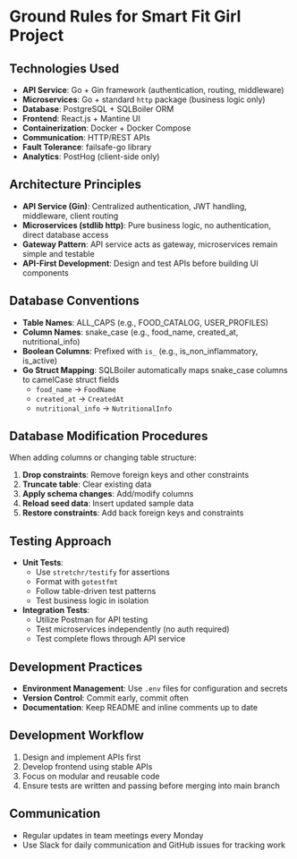 # Ground Rules for Smart Fit Girl Project

## Technologies Used
- **API Service**: Go + Gin framework (authentication, routing, middleware)
- **Microservices**: Go + standard `http` package (business logic only)
- **Database**: PostgreSQL + SQLBoiler ORM
- **Frontend**: React.js + Mantine UI
- **Containerization**: Docker + Docker Compose
- **Communication**: HTTP/REST APIs
- **Fault Tolerance**: failsafe-go library
- **Analytics**: PostHog (client-side only)

## Architecture Principles
- **API Service (Gin)**: Centralized authentication, JWT handling, middleware, client routing
- **Microservices (stdlib http)**: Pure business logic, no authentication, direct database access
- **Gateway Pattern**: API service acts as gateway, microservices remain simple and testable
- **API-First Development**: Design and test APIs before building UI components

## Database Conventions
- **Table Names**: ALL_CAPS (e.g., FOOD_CATALOG, USER_PROFILES)
- **Column Names**: snake_case (e.g., food_name, created_at, nutritional_info)
- **Boolean Columns**: Prefixed with `is_` (e.g., is_non_inflammatory, is_active)
- **Go Struct Mapping**: SQLBoiler automatically maps snake_case columns to camelCase struct fields
  - `food_name` → `FoodName`
  - `created_at` → `CreatedAt`
  - `nutritional_info` → `NutritionalInfo`

## Database Modification Procedures
When adding columns or changing table structure:
1. **Drop constraints**: Remove foreign keys and other constraints
2. **Truncate table**: Clear existing data
3. **Apply schema changes**: Add/modify columns
4. **Reload seed data**: Insert updated sample data
5. **Restore constraints**: Add back foreign keys and constraints

## Testing Approach
- **Unit Tests**: 
  - Use `stretchr/testify` for assertions
  - Format with `gotestfmt`
  - Follow table-driven test patterns
  - Test business logic in isolation
- **Integration Tests**: 
  - Utilize Postman for API testing
  - Test microservices independently (no auth required)
  - Test complete flows through API service

## Development Practices
- **Environment Management**: Use `.env` files for configuration and secrets
- **Version Control**: Commit early, commit often
- **Documentation**: Keep README and inline comments up to date

## Development Workflow
1. Design and implement APIs first
2. Develop frontend using stable APIs
3. Focus on modular and reusable code
4. Ensure tests are written and passing before merging into main branch

## Communication
- Regular updates in team meetings every Monday
- Use Slack for daily communication and GitHub issues for tracking work

